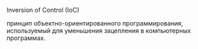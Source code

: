 Inversion of Control (IoC)

принцип объектно-ориентированного программирования, используемый для уменьшения зацепления в компьютерных программах.